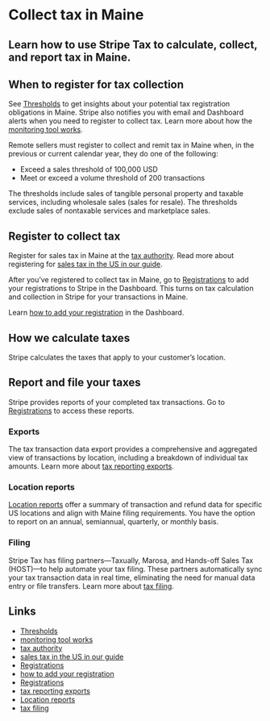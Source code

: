 # Collect tax in Maine

## Learn how to use Stripe Tax to calculate, collect, and report tax in Maine.

## When to register for tax collection

See [Thresholds](https://dashboard.stripe.com/tax/thresholds) to get insights
about your potential tax registration obligations in Maine. Stripe also notifies
you with email and Dashboard alerts when you need to register to collect tax.
Learn more about how the [monitoring tool
works](https://docs.stripe.com/tax/monitoring).

Remote sellers must register to collect and remit tax in Maine when, in the
previous or current calendar year, they do one of the following:

- Exceed a sales threshold of 100,000 USD
- Meet or exceed a volume threshold of 200 transactions

The thresholds include sales of tangible personal property and taxable services,
including wholesale sales (sales for resale). The thresholds exclude sales of
nontaxable services and marketplace sales.

## Register to collect tax

Register for sales tax in Maine at the [tax
authority](https://www.maine.gov/revenue/taxes/sales-use-service-provider-tax).
Read more about registering for [sales tax in the US in our
guide](https://stripe.com/guides/sales-tax-registration-process-us).

After you’ve registered to collect tax in Maine, go to
[Registrations](https://dashboard.stripe.com/tax/registrations?location=us-me)
to add your registrations to Stripe in the Dashboard. This turns on tax
calculation and collection in Stripe for your transactions in Maine.

Learn [how to add your
registration](https://docs.stripe.com/tax/registering#track-your-registrations-in-the-tax-dashboard)
in the Dashboard.

## How we calculate taxes

Stripe calculates the taxes that apply to your customer’s location.

## Report and file your taxes

Stripe provides reports of your completed tax transactions. Go to
[Registrations](https://dashboard.stripe.com/tax/registrations) to access these
reports.

### Exports

The tax transaction data export provides a comprehensive and aggregated view of
transactions by location, including a breakdown of individual tax amounts. Learn
more about [tax reporting exports](https://docs.stripe.com/tax/reports#exports).

### Location reports

[Location reports](https://docs.stripe.com/tax/reports#us-location-reports)
offer a summary of transaction and refund data for specific US locations and
align with Maine filing requirements. You have the option to report on an
annual, semiannual, quarterly, or monthly basis.

### Filing

Stripe Tax has filing partners—Taxually, Marosa, and Hands-off Sales Tax
(HOST)—to help automate your tax filing. These partners automatically sync your
tax transaction data in real time, eliminating the need for manual data entry or
file transfers. Learn more about [tax
filing](https://docs.stripe.com/tax/filing).

## Links

- [Thresholds](https://dashboard.stripe.com/tax/thresholds)
- [monitoring tool works](https://docs.stripe.com/tax/monitoring)
- [tax
authority](https://www.maine.gov/revenue/taxes/sales-use-service-provider-tax)
- [sales tax in the US in our
guide](https://stripe.com/guides/sales-tax-registration-process-us)
- [Registrations](https://dashboard.stripe.com/tax/registrations?location=us-me)
- [how to add your
registration](https://docs.stripe.com/tax/registering#track-your-registrations-in-the-tax-dashboard)
- [Registrations](https://dashboard.stripe.com/tax/registrations)
- [tax reporting exports](https://docs.stripe.com/tax/reports#exports)
- [Location reports](https://docs.stripe.com/tax/reports#us-location-reports)
- [tax filing](https://docs.stripe.com/tax/filing)